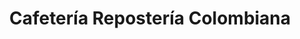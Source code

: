 ---
title: "Cafetería Repostería Colombiana"
url: /san-jose/cafeteria-reposteria-colombiana/
shop: panadería
---